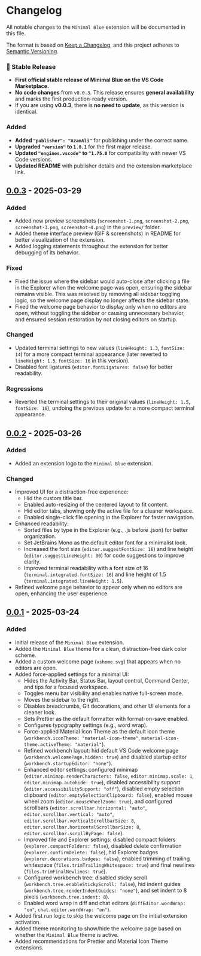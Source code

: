# Changelog

All notable changes to the `Minimal Blue` extension will be documented in this file.

The format is based on [Keep a Changelog](https://keepachangelog.com/en/1.0.0/), and this project adheres to [Semantic Versioning](https://semver.org/spec/v2.0.0.html).

### 🎉 Stable Release

- **First official stable release of Minimal Blue on the VS Code Marketplace.**
- **No code changes** from `v0.0.3`. This release ensures **general availability** and marks the first production-ready version.
- If you are using **v0.0.3**, there is **no need to update**, as this version is identical.

### Added

- **Added `"publisher": "AzamAli"`** for publishing under the correct name.
- **Upgraded `"version"` to `1.0.1`** for the first major release.
- **Updated `"engines.vscode"` to `^1.75.0`** for compatibility with newer VS Code versions.
- **Updated README** with publisher details and the extension marketplace link.

## [0.0.3] - 2025-03-29

### Added

- Added new preview screenshots (`screenshot-1.png`, `screenshot-2.png`, `screenshot-3.png`, `screenshot-4.png`) in the `preview/` folder.
- Added theme interface preview (GIF & screenshots) in README for better visualization of the extension.
- Added logging statements throughout the extension for better debugging of its behavior.

### Fixed

- Fixed the issue where the sidebar would auto-close after clicking a file in the Explorer when the welcome page was open, ensuring the sidebar remains visible. This was resolved by removing all sidebar toggling logic, so the welcome page display no longer affects the sidebar state.
- Fixed the welcome page behavior to display only when no editors are open, without toggling the sidebar or causing unnecessary behavior, and ensured session restoration by not closing editors on startup.

### Changed

- Updated terminal settings to new values (`lineHeight: 1.3`, `fontSize: 14`) for a more compact terminal appearance (later reverted to `lineHeight: 1.5`, `fontSize: 16` in this version).
- Disabled font ligatures (`editor.fontLigatures: false`) for better readability.

### Regressions

- Reverted the terminal settings to their original values (`lineHeight: 1.5`, `fontSize: 16`), undoing the previous update for a more compact terminal appearance.

## [0.0.2] - 2025-03-26

### Added

- Added an extension logo to the `Minimal Blue` extension.

### Changed

- Improved UI for a distraction-free experience:
  - Hid the custom title bar.
  - Enabled auto-resizing of the centered layout to fit content.
  - Hid editor tabs, showing only the active file for a cleaner workspace.
  - Enabled single-click file opening in the Explorer for faster navigation.
- Enhanced readability:
  - Sorted files by type in the Explorer (e.g., .js before .json) for better organization.
  - Set JetBrains Mono as the default editor font for a minimalist look.
  - Increased the font size (`editor.suggestFontSize: 16`) and line height (`editor.suggestLineHeight: 30`) for code suggestions to improve clarity.
  - Improved terminal readability with a font size of 16 (`terminal.integrated.fontSize: 16`) and line height of 1.5 (`terminal.integrated.lineHeight: 1.5`).
- Refined welcome page behavior to appear only when no editors are open, enhancing the user experience.

## [0.0.1] - 2025-03-24

### Added

- Initial release of the `Minimal Blue` extension.
- Added the `Minimal Blue` theme for a clean, distraction-free dark color scheme.
- Added a custom welcome page (`vshome.svg`) that appears when no editors are open.
- Added force-applied settings for a minimal UI:
  - Hides the Activity Bar, Status Bar, layout control, Command Center, and tips for a focused workspace.
  - Toggles menu bar visibility and enables native full-screen mode.
  - Moves the sidebar to the right.
  - Disables breadcrumbs, Git decorations, and other UI elements for a cleaner look.
  - Sets Prettier as the default formatter with format-on-save enabled.
  - Configures typography settings (e.g., word wrap).
  - Force-applied Material Icon Theme as the default icon theme (`workbench.iconTheme: "material-icon-theme"`, `material-icon-theme.activeTheme: "material"`).
  - Refined workbench layout: hid default VS Code welcome page (`workbench.welcomePage.hidden: true`) and disabled startup editor (`workbench.startupEditor: "none"`).
  - Enhanced editor settings: configured minimap (`editor.minimap.renderCharacters: false`, `editor.minimap.scale: 1`, `editor.minimap.autohide: true`), disabled accessibility support (`editor.accessibilitySupport: "off"`), disabled empty selection clipboard (`editor.emptySelectionClipboard: false`), enabled mouse wheel zoom (`editor.mouseWheelZoom: true`), and configured scrollbars (`editor.scrollbar.horizontal: "auto"`, `editor.scrollbar.vertical: "auto"`, `editor.scrollbar.verticalScrollbarSize: 8`, `editor.scrollbar.horizontalScrollbarSize: 8`, `editor.scrollbar.scrollByPage: false`).
  - Improved file and Explorer settings: disabled compact folders (`explorer.compactFolders: false`), disabled delete confirmation (`explorer.confirmDelete: false`), hid Explorer badges (`explorer.decorations.badges: false`), enabled trimming of trailing whitespace (`files.trimTrailingWhitespace: true`) and final newlines (`files.trimFinalNewlines: true`).
  - Configured workbench tree: disabled sticky scroll (`workbench.tree.enableStickyScroll: false`), hid indent guides (`workbench.tree.renderIndentGuides: "none"`), and set indent to 8 pixels (`workbench.tree.indent: 8`).
  - Enabled word wrap in diff and chat editors (`diffEditor.wordWrap: "on"`, `chat.editor.wordWrap: "on"`).
- Added first run logic to skip the welcome page on the initial extension activation.
- Added theme monitoring to show/hide the welcome page based on whether the `Minimal Blue` theme is active.
- Added recommendations for Prettier and Material Icon Theme extensions.

[0.0.3]: https://github.com/AzamAliCodes/minimal-blue-vscode-theme/releases/tag/v0.0.3
[0.0.2]: https://github.com/AzamAliCodes/minimal-blue-vscode-theme/releases/tag/v0.0.2
[0.0.1]: https://github.com/AzamAliCodes/minimal-blue-vscode-theme/releases/tag/v0.0.1
